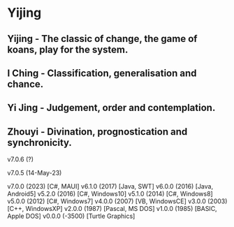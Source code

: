 # Yijing

## Yijing - The classic of change, the game of koans, play for the system.

## I Ching - Classification, generalisation and chance.

## Yi Jing - Judgement, order and contemplation.

## Zhouyi - Divination, prognostication and synchronicity.

v7.0.6 (?)

v7.0.5 (14-May-23)

v7.0.0 (2023) [C#, MAUI]
v6.1.0 (2017) [Java, SWT]
v6.0.0 (2016) [Java, Android5]
v5.2.0 (2016) [C#, Windows10]
v5.1.0 (2014) [C#, Windows8]
v5.0.0 (2012) [C#, Windows7]
v4.0.0 (2007) [VB, WindowsCE]
v3.0.0 (2003) [C++, WindowsXP]
v2.0.0 (1987) [Pascal, MS DOS]
v1.0.0 (1985) [BASIC, Apple DOS]
v0.0.0 (-3500) [Turtle Graphics]
